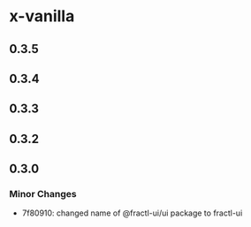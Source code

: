 # x-vanilla

## 0.3.5

## 0.3.4

## 0.3.3

## 0.3.2

## 0.3.0

### Minor Changes

- 7f80910: changed name of @fractl-ui/ui package to fractl-ui
